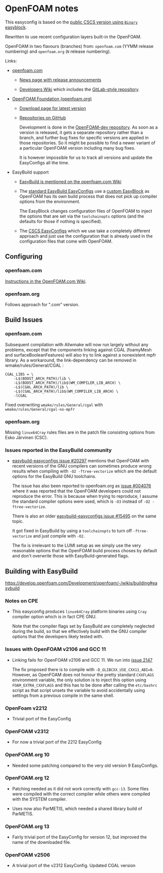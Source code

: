 # OpenFOAM notes

This easyconfig is based on the 
[public CSCS version using `Binary` easyblock](https://github.com/eth-cscs/production/tree/master/easybuild/easyconfigs/o/OpenFOAM).

Rewritten to use recent configuration layers built-in the OpenFOAM.

OpenFOAM in two flavours (branches) from: `openfoam.com` (YYMM release numbering) and `openfoam.org` (`N` release numbering). 

Links:

-   [openfoam.com](https://www.openfoam.com/)

    -   [News page with release announcements](https://www.openfoam.com/news/main-news)

    -   [Developers Wiki](https://develop.openfoam.com/Development/openfoam/-/wikis/home) which includes the
        [GitLab-style repository](https://develop.openfoam.com/Development/openfoam/-/tree/master).

-   [OpenFOAM Foundation (openfoam.org)](https://openfoam.org/)

    -   [Download page for latest version](https://openfoam.org/download/)

    -   [Repositories on GitHub](https://github.com/OpenFOAM)

        Development is done in the [OpenFOAM-dev repository](https://github.com/OpenFOAM/OpenFOAM-dev).
        As soon as a version is released, it gets a separate repository rather than a branch, and further
        bug fixes for specific versions are applied in those repositories. So it might be possible to
        find a newer variant of a particular OpenFOAM version including many bug fixes.

        It is however impossible for us to track all versions and update the EasyConfigs all the time.

-   EasyBuild support

    -   [EasyBuild is mentioned on the openfoam.com Wiki](https://develop.openfoam.com/Development/openfoam/-/wikis/building#easybuild)
  
    -   The [standard EasyBuild EasyConfigs](https://github.com/easybuilders/easybuild-easyconfigs/tree/develop/easybuild/easyconfigs/o/OpenFOAM)
        use a [custom EasyBlock](https://github.com/easybuilders/easybuild-easyblocks/blob/develop/easybuild/easyblocks/o/openfoam.py) 
        as OpenFOAM has its own build process that does not pick up compiler options from the environment.

        The EasyBlock changes configuration files of OpenFOAM to inject the options that are set via the `toolchainopts` options
        (and the defaults for those if nothing is specified).

    -   The [CSCS EasyConfigs](https://github.com/eth-cscs/production/tree/master/easybuild/easyconfigs/o/OpenFOAM) 
        which we use take a completely different approach and just use the configuration that is already used
        in the configuration files that come with OpenFOAM.


## Configuring

### openfoam.com

[Instructions in the OpenFOAM.com Wiki](https://develop.openfoam.com/Development/openfoam/-/wikis/configuring).


### openfoam.org

Follows approach for ".com" version.


## Build Issues 

### openfoam.com

Subsequent compilation with Allwmake will now run largely without any
problems, except that the components linking against CGAL
(foamyMesh and surfaceBooleanFeatures) will also try to link against
a nonexistent mpfr library. As a workaround, the link-dependency can
be removed in wmake/rules/General/CGAL :

```
CGAL_LIBS = \
    -L$(BOOST_ARCH_PATH)/lib \
    -L$(BOOST_ARCH_PATH)/lib$(WM_COMPILER_LIB_ARCH) \
    -L$(CGAL_ARCH_PATH)/lib \
    -L$(CGAL_ARCH_PATH)/lib$(WM_COMPILER_LIB_ARCH) \
    -lCGAL
```

Fixed overwriting `wmake/rules/General/cgal` with `wmake/rules/General/cgal-no-mpfr` 


### openfoam.org

Missing `linux64Cray` rules files are in the patch file consisting options from Esko Järvinen (CSC). 


### Issues reported in the EasyBuild community

-   [easybuild-easyconfigs issue #20297](https://github.com/easybuilders/easybuild-easyconfigs/issues/20927)
    mentions that OpenFOAM with recent versions of the GNU compilers can sometimes produce wrong results
    when compiling with `-O2 -ftree-vectorize` which are the default options for the EasyBuild GNU
    toolchains.

    The issue has also been reported to openfoam.org as
    [issue #004076](https://bugs.openfoam.org/view.php?id=4076)
    where it was reported that the OpenFOAM developers could not reproduce the error.
    This is because when trying to reproduce, I assume the standard compiler options were used,
    which is `-O3` instead of `-O2 -ftree-vectorize`.

    There is also an older [easybuild-easyconfigs issue #15495](https://github.com/easybuilders/easybuild-easyconfigs/pull/15495)
    on the same topic.

    It got fixed in EasyBuild by using a `toolchainopts` to turn off `-ftree-vectorize` and just
    compile with `-O2`.

    The fix is irrelevant to the LUMI setup as we simply use the very reasonable options that
    the OpenFOAM build process choses by default and don't overwrite those with EasyBuild-generated
    flags.


## Building with EasyBuild

https://develop.openfoam.com/Development/openfoam/-/wikis/building#easybuild

### Notes on CPE

 * This easyconfig produces `linux64Cray` platform binaries using `Cray` compiler option which is in fact CPE GNU.
  
   Note that the compiler flags set by EasyBuild are completely neglected during the build, so that we
   effectively build with the GNU compiler options that the developers likely tested with.
   
 
### Issues with OpenFOAM v2106 and GCC 11
 
-   Linking fails for OpenFOAM v2106 and GCC 11. We run into 
    [issue 2147](https://develop.openfoam.com/Development/openfoam/-/issues/2147)
   
    The fix proposed there is to compile with `-D_GLIBCXX_USE_CXX11_ABI=0`. However, 
    as OpenFOAM does not honour the pretty standard `CXXFLAGS` environment variable, 
    the only solution is to inject this option using `FOAM_EXTRA_CXXFLAGS` and this
    has to be done after calling the `etc/bashrc` script as that script unsets the
    variable to avoid accidentally using settings from a previous compile in the 
    same shell. 


### OpenFoam v2212 
 
-   Trivial port of the EasyConfig


### OpenFOAM v2312

-   For now a trivial port of the 2212 EasyConfig


### OpenFOAM.org 10

-   Needed some patching compared to the very old version 9 EasyConfigs.


### OpenFOAM.org 12

-   Patching needed as it did not work correctly with `gcc-13`. Some files were compiled
    with the correct compiler while others were compiled with the SYSTEM compiler.

-   Uses now also ParMETIS, which needed a shared library build of ParMETIS.

### OpenFOAM.org 13

-   Fairly trivial port of the EasyConfig for version 12, but improved the name of the
    downloaded file.

### OpenFOAM v2506

-   A trivial port of the v2312 EasyConfig. Updated CGAL version